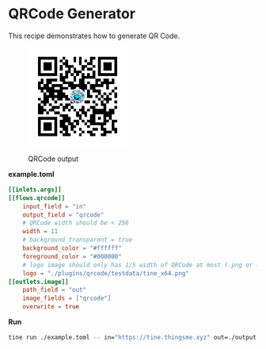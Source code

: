 # QRCode Generator

This recipe demonstrates how to generate QR Code.

<figure><img src="./images/qrcode_gen_output.png" alt="" width="200"><figcaption><p>QRCode output</p></figcaption></figure>

**example.toml**

```toml
[[inlets.args]]
[[flows.qrcode]]
    input_field = "in"
    output_field = "qrcode"
    # QRCode width should be < 256
    width = 11
    # background_transparent = true
    background_color = "#ffffff"
    foreground_color = "#000000"
    # logo image should only has 1/5 width of QRCode at most (.png or .jpeg)
    logo = "./plugins/qrcode/testdata/tine_x64.png"
[[outlets.image]]
    path_field = "out"
    image_fields = ["qrcode"]
    overwrite = true
```

**Run**

```sh
tine run ./example.toml -- in="https://tine.thingsme.xyz" out=./output.png
```
